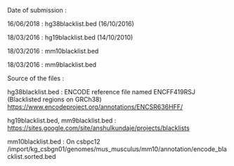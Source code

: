 Date of submission : 

16/06/2018 : hg38blacklist.bed (16/10/2016)

18/03/2016 : hg19blacklist.bed (14/10/2010)

18/03/2016 : mm10blacklist.bed

18/03/2016 : mm9blacklist.bed

Source of the files : 

hg38blacklist.bed : ENCODE reference file named ENCFF419RSJ (Blacklisted regions on GRCh38) https://www.encodeproject.org/annotations/ENCSR636HFF/

hg19blacklist.bed, mm9blacklist.bed : https://sites.google.com/site/anshulkundaje/projects/blacklists

mm10blacklist.bed : On csbpc12 /import/kg_csbgn01/genomes/mus_musculus/mm10/annotation/encode_blacklist.sorted.bed
